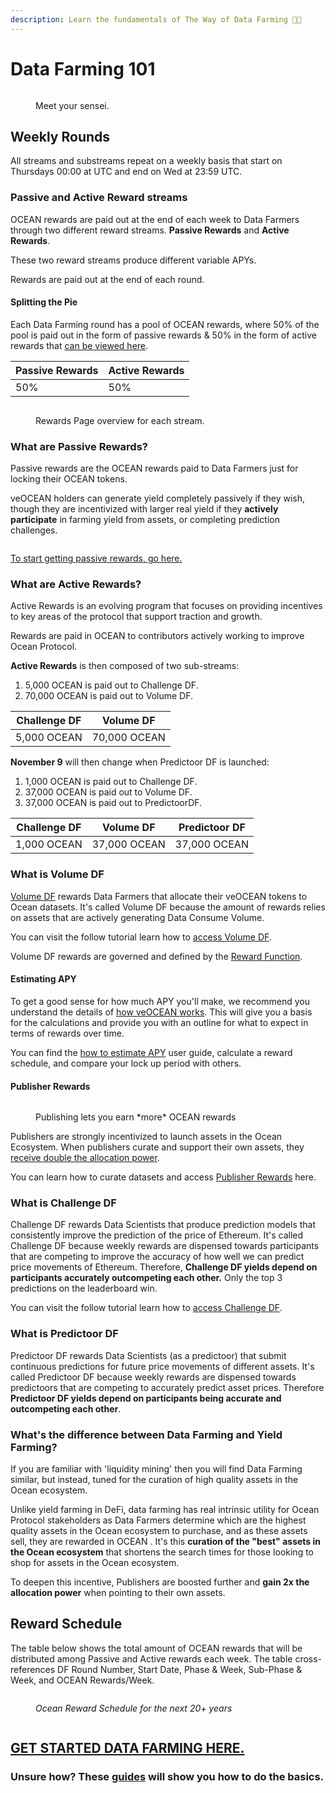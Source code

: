 ```yaml
---
description: Learn the fundamentals of The Way of Data Farming 🧑‍🏫
---
```


# Data Farming 101

<figure><img src="../.gitbook/assets/gif/morpheus.gif" alt=""><figcaption><p>Meet your sensei.</p></figcaption></figure>

## Weekly Rounds

All streams and substreams repeat on a weekly basis that start on Thursdays 00:00 at UTC and end on Wed at 23:59 UTC.  

### Passive and Active Reward streams

OCEAN rewards are paid out at the end of each week to Data Farmers through two different reward streams. **Passive Rewards** and **Active Rewards**.  

These two reward streams produce different variable APYs.  

Rewards are paid out at the end of each round.

#### Splitting the Pie

Each Data Farming round has a pool of OCEAN rewards, where 50% of the pool is paid out in the form of passive rewards & 50% in the form of active rewards that [can be viewed here](https://df.oceandao.org/rewards).

| Passive Rewards | Active Rewards |
| --------------- | -------------- |
| 50%             | 50%            |

<figure><img src="../.gitbook/assets/rewards/df-reward-streams.png" alt=""><figcaption><p>Rewards Page overview for each stream.</p></figcaption></figure>

### What are Passive Rewards?

Passive rewards are the OCEAN rewards paid to Data Farmers just for locking their OCEAN tokens.  

veOCEAN holders can generate yield completely passively if they wish, though they are incentivized with larger real yield if they **actively participate** in farming yield from assets, or completing prediction challenges.  

<figure><img src="../.gitbook/assets/gif/passive-income.gif" alt=""><figcaption></figcaption></figure>

[To start getting passive rewards, go here.](user-guides/how-to-veocean.md)

### What are Active Rewards?

Active Rewards is an evolving program that focuses on providing incentives to key areas of the protocol that support traction and growth.

Rewards are paid in OCEAN to contributors actively working to improve Ocean Protocol.  

**Active Rewards** is then composed of two sub-streams:
1. 5,000 OCEAN is paid out to Challenge DF.
2. 70,000 OCEAN is paid out to Volume DF.  

| Challenge DF | Volume DF |
| --------------- | -------------- |
| 5,000 OCEAN     | 70,000 OCEAN    |

**November 9** will then change when Predictoor DF is launched:
1. 1,000 OCEAN is paid out to Challenge DF.
2. 37,000 OCEAN is paid out to Volume DF.
3. 37,000 OCEAN is paid out to PredictoorDF.

| Challenge DF | Volume DF | Predictoor DF |
| --------------- | -------------- | -------------- |
| 1,000 OCEAN     | 37,000 OCEAN    | 37,000 OCEAN    

### What is Volume DF

[Volume DF](df-volumedf.md#curate-data-in-volume-df) rewards Data Farmers that allocate their veOCEAN tokens to Ocean datasets. It's called Volume DF because the amount of rewards relies on assets that are actively generating Data Consume Volume.  

You can visit the follow tutorial learn how to [access Volume DF](user-guides/how-to-volumedf.md).  

Volume DF rewards are governed and defined by the [Reward Function](df-intro.md#reward-schedule).  

#### Estimating APY

To get a good sense for how much APY you'll make, we recommend you understand the details of [how veOCEAN works](df-veocean.md). This will give you a basis for the calculations and provide you with an outline for what to expect in terms of rewards over time.  

You can find the [how to estimate APY](user-guides/how-to-estimate-apy.md) user guide, calculate a reward schedule, and compare your lock up period with others.  

#### Publisher Rewards

<figure><img src="../.gitbook/assets/gif/just-publish.gif" alt=""><figcaption><p>Publishing lets you earn *more* OCEAN rewards</p></figcaption></figure>

Publishers are strongly incentivized to launch assets in the Ocean Ecosystem. When publishers curate and support their own assets, they [receive double the allocation power](df-volumedf.md#what-are-publisher-rewards).  

You can learn how to curate datasets and access [Publisher Rewards](user-guides/how-to-volumedf.md#) here.  

### What is Challenge DF

Challenge DF rewards Data Scientists that produce prediction models that consistently improve the prediction of the price of Ethereum. It's called Challenge DF because weekly rewards are dispensed towards participants that are competing to improve the accuracy of how well we can predict price movements of Ethereum. Therefore, **Challenge DF yields depend on participants accurately outcompeting each other.** Only the top 3 predictions on the leaderboard win.  

You can visit the follow tutorial learn how to [access Challenge DF](user-guides/how-to-challengedf.md).  

### What is Predictoor DF

Predictoor DF rewards Data Scientists (as a predictoor) that submit continuous predictions for future price movements of different assets. It's called Predictoor DF because weekly rewards are dispensed towards predictoors that are competing to accurately predict asset prices. Therefore **Predictoor DF yields depend on participants being accurate and outcompeting each other**.

### What's the difference between Data Farming and Yield Farming?

If you are familiar with 'liquidity mining' then you will find Data Farming similar, but instead, tuned for the curation of high quality assets in the Ocean ecosystem.

Unlike yield farming in DeFi, data farming has real intrinsic utility for Ocean Protocol stakeholders as Data Farmers determine which are the highest quality assets in the Ocean ecosystem to purchase, and as these assets sell, they are rewarded in OCEAN . It's this **curation of the "best" assets in the Ocean ecosystem** that shortens the search times for those looking to shop for assets in the Ocean ecosystem.  

To deepen this incentive, Publishers are boosted further and **gain 2x the allocation power** when pointing to their own assets.

## Reward Schedule

The table below shows the total amount of OCEAN rewards that will be distributed among Passive and Active rewards each week. The table cross-references DF Round Number, Start Date, Phase & Week, Sub-Phase & Week, and OCEAN Rewards/Week.

<figure><img src="../.gitbook/assets/rewards/reward_schedule.png" alt=""><figcaption><p><em>Ocean Reward Schedule for the next 20+ years</em></p></figcaption></figure>

<figure><img src="../.gitbook/assets/gif/cash-flow.gif" alt=""><figcaption></figcaption></figure>

## [GET STARTED DATA FARMING HERE.](https://df.oceandao.org)

### Unsure how? These [guides](../user-guides/README.md) will show you how to do the basics.